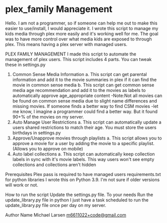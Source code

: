 # plex_family Management
Hello. I am not a programmer, so if someone can help me out to make this easier to use/install, I would appreciate it. I wrote this script to manage my kids media through plex more easily and it's working well for me.  The goal was to have more control over what media kids are exposed to through plex. This means having a plex server with managed users.


PLEX FAMILY MANAGEMENT
I made this script to automate the management of plex users. This script includes 4 parts. You can tweak these in settings.py

1. Common Sense Media Information
    a. This script can get parental information and add it to the movie summaries in plex if it can find the movie in common sense media
    b. This script can get common sense media age recommendation and add it to the movies as labels to automatically approve age_appropriate content
       -Note:Not all movies can be found on common sense media due to slight name differences and missing movies. If someone finds a better way to find CSM movies
       -let me know, I imagine a programmer could find a better way. But it found 90+% of the movies on my server.
2. Auto Manage User Restrictions
    a. This script can automatically update a users shared restrictions to match their age. You must store the users birthdays in settings.py
3. Approve/Unapprove movies through playlists
    a. This script allows you to approve a movie for a user by adding the movie to a specific playlist. (Allows you to approve on mobile)
4. Auto label collections
    a. This script can automatically keep collection labels in sync with it's movie labels. This way users won't see empty collections and collections aren't hidden
 
Prerequisites
Plex pass is required to have managed users
requirements.txt for python libraries
I wrote this on Python 3.9. I'm not sure if older versions will work or not. 

How to run the script
Update the settings.py file. To your needs
Run the update_library.py file in python
I just have a task scheduled to run the update_library.py file once per day on my server.




Author Name
Michael Larsen
m6611022+code@gmail.com
